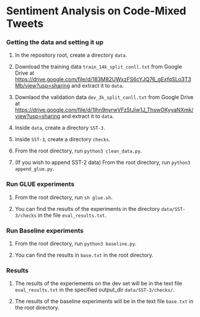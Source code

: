 

# Sentiment Analysis on Code-Mixed Tweets


### Getting the data and setting it up

1. In the repository root, create a directory `data`.

2. Download the training data `train_14k_split_conll.txt` from Google Drive at https://drive.google.com/file/d/183M82UWxzFS6cYJQ76_gExfqSLo3T3Mb/view?usp=sharing and extract it to `data`.

3. Downlaod the validation data `dev_3k_split_conll.txt` from Google Drive at https://drive.google.com/file/d/1lhn9nyrwVFz5tJiw1J_ThswOKyyaNXmk/view?usp=sharing and extract it to `data`.

4. Inside `data`, create a directory `SST-3`.

5. Inside `SST-3`, create a directory `checks`.

6. From the root directory, run `python3 clean_data.py`.

7. (If you wish to append SST-2 data) From the root directory, run `python3 append_glue.py`.

### Run GLUE experiments

1. From the root directory, run `sh glue.sh`.

2. You can find the results of the experiments in the directory `data/SST-3/checks` in the file `eval_results.txt`.

### Run Baseline experiments

1. From the root directory, run `python3 baseline.py`.

2. You can find the results in `base.txt` in the root directory.

### Results

1. The results of the experiements on the dev set will be in the text file `eval_results.txt` in the specified output_dir `data/SST-3/checks/`.

2. The results of the baseline experiments will be in the text file `base.txt` in the root directory.
